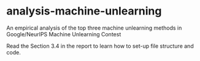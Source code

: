 # analysis-machine-unlearning
An empirical analysis of the top three machine unlearning methods in Google/NeurIPS Machine Unlearning Contest

Read the Section 3.4 in the report to learn how to set-up file structure and code.
